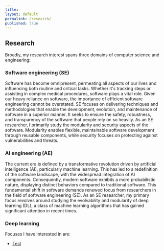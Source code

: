 ```yaml
---
title:
layout: default
permalink: /research/
published: true
---
```


## Research
Broadly, my research interest spans three domains of computer science and engineering:
### Software engineering (SE)
Software has become omnipresent, permeating all aspects of our lives and influencing both routine and critical tasks. Whether it's tracking steps or assisting in complex medical procedures, software plays a vital role. Given our heavy reliance on software, the importance of efficient software engineering cannot be overstated. SE focuses on delivering techniques and methodologies that enable the development, evolution, and maintenance of software in a superior manner. It seeks to ensure the safety, robustness, and transparency of the software that people rely on so heavily. As an SE researcher, I primarily study the modularity and security aspects of the software. Modularity enables flexible, maintainable software development through reusable components, while security focuses on protecting against vulnerabilities and threats.
### AI engineering (AE)
The current era is defined by a transformative revolution driven by artificial intelligence (AI), particularly machine learning. This has led to a redefinition of the software landscape, with the widespread integration of AI components. Consequently, modern software exhibits a more probabilistic nature, displaying distinct behaviors compared to traditional software. This fundamental shift in software demands renewed focus from researchers in the field of software engineering (SE). As an SE researcher, my primary focus revolves around studying the evolvability and modularity of deep learning (DL), a class of machine learning algorithms that has gained significant attention in recent times.
### Deep learning

Focuses I have interested in are:
- [Test]({{site.baseurl}}/research/edge-ai)

